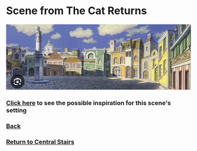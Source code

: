 # Scene from The Cat Returns
![Cat inspo](cat-scene.png)
### [Click here](https://github.com/mollyjones2023/ghibli-simulacrum/blob/main/2-ghibli-grand-warehouse/3-central-stairs/europe-towns.md) to see the possible inspiration for this scene's setting

### [Back](https://github.com/mollyjones2023/ghibli-simulacrum/blob/main/2-ghibli-grand-warehouse/3-central-stairs/stairs-plan.md)
### [Return to Central Stairs](https://github.com/mollyjones2023/ghibli-simulacrum/blob/main/2-ghibli-grand-warehouse/3-central-stairs/stairs.md)
